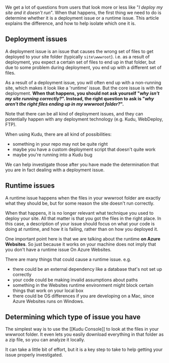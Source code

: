 We get a lot of questions from users that look more or less like "*I deploy my site and it doesn't run*". When that happens, the first thing we need to do is determine whether it is a deployment issue or a runtime issue. This article explains the difference, and how to help isolate which one it is.

## Deployment issues

A deployment issue is an issue that causes the wrong set of files to get deployed to your site folder (typically `site\wwwroot`). i.e. as a result of deployment, you expect a certain set of files to end up in that folder, but due to some problem during deployment, you end up with a different set of files.

As a result of a deployment issue, you will often end up with a non-running site, which makes it look like a 'runtime' issue. But the core issue is with the deployment. **When that happens, you should not ask yourself "*why isn't my site running correctly?*". Instead, the right question to ask is "*why aren't the right files ending up in my wwwroot folder?*".**

Note that there can be all kind of deployment issues, and they can potentially happen with any deployment technology (e.g. Kudu, WebDeploy, FTP).

When using Kudu, there are all kind of possibilities:
- something in your repo may not be quite right
- maybe you have a custom deployment script that doesn't quite work
- maybe you're running into a Kudu bug

We can help investigate those after you have made the determination that you are in fact dealing with a deployment issue.

## Runtime issues

A runtime issue happens when the files in your wwwroot folder are exactly what they should be, but for some reason the site doesn't run correctly.

When that happens, it is no longer relevant what technique you used to deploy your site. All that matter is that you got the files in the right place. In this case, a description of your issue should focus on what your code is doing at runtime, and how it is failing, rather than on how you deployed it.

One important point here is that we are talking about the runtime **on Azure Websites**. So just because it works on your machine does not imply that you don't have a runtime issue On Azure Websites.

There are many things that could cause a runtime issue. e.g.
- there could be an external dependency like a database that's not set up correctly
- your code could be making invalid assumptions about paths
- something in the Websites runtime environment might block certain things that work on your local box
- there could be OS differences if you are developing on a Mac, since Azure Websites runs on Windows.

## Determining which type of issue you have

The simplest way is to use the [[Kudu Console]] to look at the files in your wwwroot folder. It even lets you easily download everything in that folder as a zip file, so you can analyze it locally.

It can take a little bit of effort, but it is a key step to take to help getting your issue properly investigated.